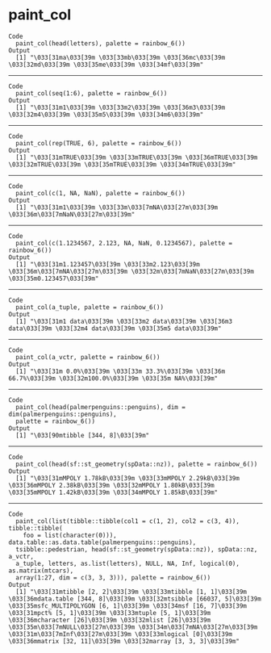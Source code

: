 # paint_col

    Code
      paint_col(head(letters), palette = rainbow_6())
    Output
      [1] "\033[31ma\033[39m \033[33mb\033[39m \033[36mc\033[39m \033[32md\033[39m \033[35me\033[39m \033[34mf\033[39m"

---

    Code
      paint_col(seq(1:6), palette = rainbow_6())
    Output
      [1] "\033[31m1\033[39m \033[33m2\033[39m \033[36m3\033[39m \033[32m4\033[39m \033[35m5\033[39m \033[34m6\033[39m"

---

    Code
      paint_col(rep(TRUE, 6), palette = rainbow_6())
    Output
      [1] "\033[31mTRUE\033[39m \033[33mTRUE\033[39m \033[36mTRUE\033[39m \033[32mTRUE\033[39m \033[35mTRUE\033[39m \033[34mTRUE\033[39m"

---

    Code
      paint_col(c(1, NA, NaN), palette = rainbow_6())
    Output
      [1] "\033[31m1\033[39m \033[33m\033[7mNA\033[27m\033[39m \033[36m\033[7mNaN\033[27m\033[39m"

---

    Code
      paint_col(c(1.1234567, 2.123, NA, NaN, 0.1234567), palette = rainbow_6())
    Output
      [1] "\033[31m1.123457\033[39m \033[33m2.123\033[39m \033[36m\033[7mNA\033[27m\033[39m \033[32m\033[7mNaN\033[27m\033[39m \033[35m0.123457\033[39m"

---

    Code
      paint_col(a_tuple, palette = rainbow_6())
    Output
      [1] "\033[31m1 data\033[39m \033[33m2 data\033[39m \033[36m3 data\033[39m \033[32m4 data\033[39m \033[35m5 data\033[39m"

---

    Code
      paint_col(a_vctr, palette = rainbow_6())
    Output
      [1] "\033[31m 0.0%\033[39m \033[33m 33.3%\033[39m \033[36m 66.7%\033[39m \033[32m100.0%\033[39m \033[35m NA%\033[39m"

---

    Code
      paint_col(head(palmerpenguins::penguins), dim = dim(palmerpenguins::penguins),
      palette = rainbow_6())
    Output
      [1] "\033[90mtibble [344, 8]\033[39m"

---

    Code
      paint_col(head(sf::st_geometry(spData::nz)), palette = rainbow_6())
    Output
      [1] "\033[31mMPOLY 1.78kB\033[39m \033[33mMPOLY 2.29kB\033[39m \033[36mMPOLY 2.38kB\033[39m \033[32mMPOLY 1.80kB\033[39m \033[35mMPOLY 1.42kB\033[39m \033[34mMPOLY 1.85kB\033[39m"

---

    Code
      paint_col(list(tibble::tibble(col1 = c(1, 2), col2 = c(3, 4)), tibble::tibble(
        foo = list(character(0))), data.table::as.data.table(palmerpenguins::penguins),
      tsibble::pedestrian, head(sf::st_geometry(spData::nz)), spData::nz, a_vctr,
      a_tuple, letters, as.list(letters), NULL, NA, Inf, logical(0), as.matrix(mtcars),
      array(1:27, dim = c(3, 3, 3))), palette = rainbow_6())
    Output
      [1] "\033[31mtibble [2, 2]\033[39m \033[33mtibble [1, 1]\033[39m \033[36mdata.table [344, 8]\033[39m \033[32mtsibble [66037, 5]\033[39m \033[35msfc_MULTIPOLYGON [6, 1]\033[39m \033[34msf [16, 7]\033[39m \033[31mpct% [5, 1]\033[39m \033[33mtuple [5, 1]\033[39m \033[36mcharacter [26]\033[39m \033[32mlist [26]\033[39m \033[35m\033[7mNULL\033[27m\033[39m \033[34m\033[7mNA\033[27m\033[39m \033[31m\033[7mInf\033[27m\033[39m \033[33mlogical [0]\033[39m \033[36mmatrix [32, 11]\033[39m \033[32marray [3, 3, 3]\033[39m"

